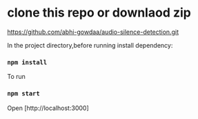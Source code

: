#  clone this repo or downlaod zip

 https://github.com/abhi-gowdaa/audio-silence-detection.git


In the project directory,before running install dependency:
### `npm install`

To run 
### `npm start`

Open [http://localhost:3000] 